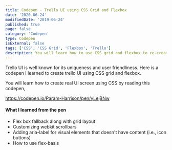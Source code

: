 ```yaml
---
title: Codepen - Trello UI using CSS Grid and Flexbox
date: '2020-06-24'
modifiedDate: '2019-06-24'
published: true
page: false
category: 'Codepen'
type: Codepen
isExternal: false
tags: ['CSS', 'CSS Grid', 'Flexbox', 'Trello']
description: You will learn how to use CSS grid and flexbox to re-create trello UI
---
```


Trello UI is well known for its uniqueness and user friendliness. Here is a codepen I learned to create trello UI using CSS grid and flexbox.

You will learn how to create real UI screen using CSS by reading this codepen,

https://codepen.io/Param-Harrison/pen/yLejBNw

#### What I learned from the pen

- Flex box fallback along with grid layout
- Customizing webkit scrollbars
- Adding aria-label for visual elements that doesn't have content (i.e., icon buttons)
- How to use flex-basis
